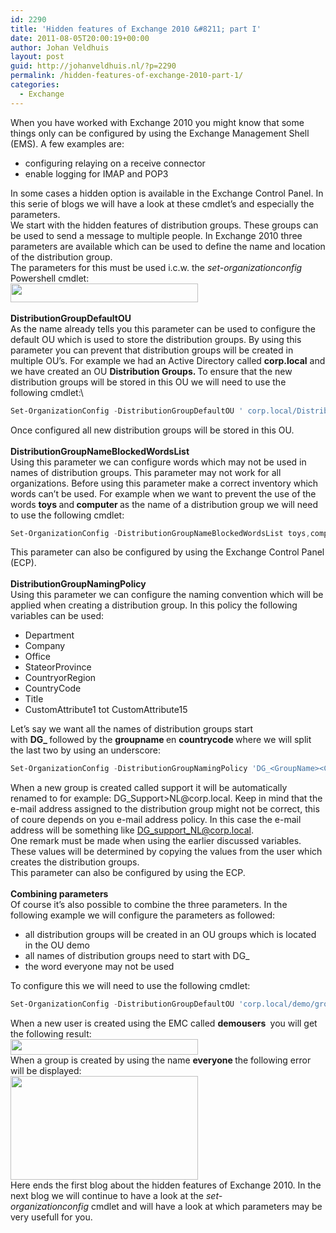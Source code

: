```yaml
---
id: 2290
title: 'Hidden features of Exchange 2010 &#8211; part I'
date: 2011-08-05T20:00:19+00:00
author: Johan Veldhuis
layout: post
guid: http://johanveldhuis.nl/?p=2290
permalink: /hidden-features-of-exchange-2010-part-1/
categories:
  - Exchange
---
```

When you have worked with Exchange 2010 you might know that some things only can be configured by using the Exchange Management Shell (EMS). A few examples are:

  * configuring relaying on a receive connector
  * enable logging for IMAP and POP3

<div>
  In some cases a hidden option is available in the Exchange Control Panel. In this serie of blogs we will have a look at these cmdlet&#8217;s and especially the parameters.
</div>

<div>
  We start with the hidden features of distribution groups. These groups can be used to send a message to multiple people. In Exchange 2010 three parameters are available which can be used to define the name and location of the distribution group.
</div>

<div>
  The parameters for this must be used i.c.w. the <em>set-organizationconfig </em>Powershell cmdlet:
</div>

<div>
  <a href="https://i1.wp.com/johanveldhuis.nl/wp-content/uploads/2011/08/powershell.jpg"><img title="Three parameters" src="https://i1.wp.com/johanveldhuis.nl/wp-content/uploads/2011/08/powershell-300x30.jpg?resize=300%2C30" alt="" width="300" height="30" data-recalc-dims="1" /></a>
</div>
<div>
  <strong></strong> 
</div>
<div>
  <strong>DistributionGroupDefaultOU</strong>
</div>

<div>
  As the name already tells you this parameter can be used to configure the default OU which is used to store the distribution groups. By using this parameter you can prevent that distribution groups will be created in multiple OU&#8217;s. For example we had an Active Directory called <strong>corp.local</strong> and we have created an OU <strong>Distribution Groups. </strong>To ensure that the new distribution groups will be stored in this OU we will need to use the following cmdlet:\
</div>

```PowerShell
Set-OrganizationConfig -DistributionGroupDefaultOU ' corp.local/Distribution Groups'
```

<div>
  Once configured all new distribution groups will be stored in this OU.
</div>

<div>
  <strong></strong> 
</div>

<div>
  <strong>DistributionGroupNameBlockedWordsList</strong>
</div>

<div>
  Using this parameter we can configure words which may not be used in names of distribution groups. This parameter may not work for all organizations. Before using this parameter make a correct inventory which words can&#8217;t be used. For example when we want to prevent the use of the words <strong>toys </strong>and<strong> computer </strong>as the name of a distribution group we will need to use the following cmdlet:
</div>

```PowerShell
Set-OrganizationConfig -DistributionGroupNameBlockedWordsList toys,computer
```
<div>
  This parameter can also be configured by using the Exchange Control Panel (ECP).
</div>

<div>
  <strong></strong> 
</div>

<div>
  <strong>DistributionGroupNamingPolicy</strong>
</div>

<div>
  Using this parameter we can configure the naming convention which will be applied when creating a distribution group. In this policy the following variables can be used:
</div>

<div>
  <ul>
    <li>
      Department
    </li>
    <li>
      Company
    </li>
    <li>
      Office
    </li>
    <li>
      StateorProvince
    </li>
    <li>
      CountryorRegion
    </li>
    <li>
      CountryCode
    </li>
    <li>
      Title
    </li>
    <li>
      CustomAttribute1 tot CustomAttribute15
    </li>
  </ul>
  
  <div>
    Let&#8217;s say we want all the names of distribution groups start with <strong>DG_ </strong>followed by the <strong>groupname </strong>en <strong>countrycode </strong>where we will split the last two by using an underscore:
  </div>
</div>

```PowerShell
Set-OrganizationConfig -DistributionGroupNamingPolicy 'DG_<GroupName><CountryCode>'
```

<div>
  When a new group is created called support it will be automatically renamed to for example: DG_Support>NL@corp.local. Keep in mind that the e-mail address assigned to the distribution group might not be correct, this of coure depends on you e-mail address policy. In this case the e-mail address will be something like <a href="mailto:DG_support_NL@corp.local">DG_support_NL@corp.local</a>.
</div>

<div>
  One remark must be made when using the earlier discussed variables. These values will be determined by copying the values from the user which creates the distribution groups.
</div>

<div>
  This parameter can also be configured by using the ECP.
</div>

<div>
  <strong></strong> 
</div>

<div>
  <strong>Combining parameters</strong>
</div>

<div>
  Of course it&#8217;s also possible to combine the three parameters. In the following example we will configure the parameters as followed:
</div>

<div>
  <ul>
    <li>
      all distribution groups will be created in an OU groups which is located in the OU demo
    </li>
    <li>
      all names of distribution groups need to start with DG_
    </li>
    <li>
      the word everyone may not be used
    </li>
  </ul>
  
  <div>
    To configure this we will need to use the following cmdlet:
  </div>
</div>

```PowerShell
Set-OrganizationConfig -DistributionGroupDefaultOU 'corp.local/demo/groups'  -DistributionGroupNamingPolicy 'DG_<GroupName>'  -DistributionGroupNameBlockedWordsList everyone
```

<div>
  When a new user is created using the EMC called <strong>demousers </strong> you will get the following result:
</div>

<div>
  <a href="https://i2.wp.com/johanveldhuis.nl/wp-content/uploads/2011/08/new_group.jpg"><img title="Create New Distribution Group" src="https://i0.wp.com/johanveldhuis.nl/wp-content/uploads/2011/08/new_group-300x25.jpg?resize=300%2C25" alt="" width="300" height="25" data-recalc-dims="1" /></a>
</div>

<div>
  When a group is created by using the name <strong>everyone </strong>the following error will be displayed:
</div>

<div>
  <a href="https://i2.wp.com/johanveldhuis.nl/wp-content/uploads/2011/08/new_group_deny.jpg"><img title="New Distribution Group blocked word used" src="https://i2.wp.com/johanveldhuis.nl/wp-content/uploads/2011/08/new_group_deny-300x166.jpg?resize=300%2C166" alt="" width="300" height="166" data-recalc-dims="1" /></a>
</div>

<div>
  Here ends the first blog about the hidden features of Exchange 2010. In the next blog we will continue to have a look at the <em>set-organizationconfig </em>cmdlet and will have a look at which parameters may be very usefull for you.
</div>
